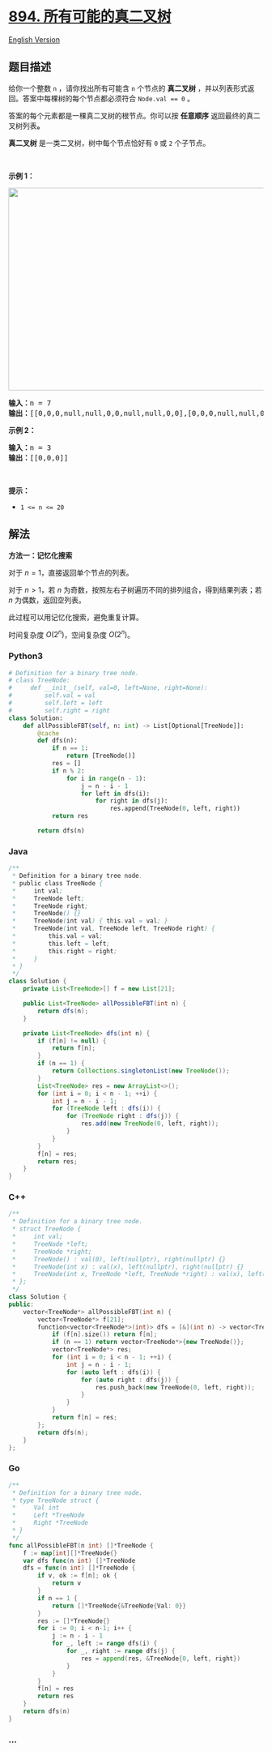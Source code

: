 # [894. 所有可能的真二叉树](https://leetcode.cn/problems/all-possible-full-binary-trees)

[English Version](/solution/0800-0899/0894.All%20Possible%20Full%20Binary%20Trees/README_EN.md)

## 题目描述

<!-- 这里写题目描述 -->

<p>给你一个整数 <code>n</code> ，请你找出所有可能含 <code>n</code> 个节点的 <strong>真二叉树</strong> ，并以列表形式返回。答案中每棵树的每个节点都必须符合 <code>Node.val == 0</code> 。</p>

<p>答案的每个元素都是一棵真二叉树的根节点。你可以按 <strong>任意顺序</strong> 返回最终的真二叉树列表<strong>。</strong></p>

<p><strong>真二叉树</strong> 是一类二叉树，树中每个节点恰好有 <code>0</code> 或 <code>2</code> 个子节点。</p>

<p>&nbsp;</p>

<p><strong>示例 1：</strong></p>
<img alt="" src="https://fastly.jsdelivr.net/gh/doocs/leetcode@main/solution/0800-0899/0894.All%20Possible%20Full%20Binary%20Trees/images/fivetrees.png" style="width: 700px; height: 400px;" />
<pre>
<strong>输入：</strong>n = 7
<strong>输出：</strong>[[0,0,0,null,null,0,0,null,null,0,0],[0,0,0,null,null,0,0,0,0],[0,0,0,0,0,0,0],[0,0,0,0,0,null,null,null,null,0,0],[0,0,0,0,0,null,null,0,0]]
</pre>

<p><strong>示例 2：</strong></p>

<pre>
<strong>输入：</strong>n = 3
<strong>输出：</strong>[[0,0,0]]
</pre>

<p>&nbsp;</p>

<p><strong>提示：</strong></p>

<ul>
	<li><code>1 &lt;= n &lt;= 20</code></li>
</ul>

## 解法

<!-- 这里可写通用的实现逻辑 -->

**方法一：记忆化搜索**

对于 $n=1$，直接返回单个节点的列表。

对于 $n\gt1$，若 $n$ 为奇数，按照左右子树遍历不同的排列组合，得到结果列表；若 $n$ 为偶数，返回空列表。

此过程可以用记忆化搜索，避免重复计算。

时间复杂度 $O(2^n)$，空间复杂度 $O(2^n)$。

<!-- tabs:start -->

### **Python3**

<!-- 这里可写当前语言的特殊实现逻辑 -->

```python
# Definition for a binary tree node.
# class TreeNode:
#     def __init__(self, val=0, left=None, right=None):
#         self.val = val
#         self.left = left
#         self.right = right
class Solution:
    def allPossibleFBT(self, n: int) -> List[Optional[TreeNode]]:
        @cache
        def dfs(n):
            if n == 1:
                return [TreeNode()]
            res = []
            if n % 2:
                for i in range(n - 1):
                    j = n - i - 1
                    for left in dfs(i):
                        for right in dfs(j):
                            res.append(TreeNode(0, left, right))
            return res

        return dfs(n)
```

### **Java**

<!-- 这里可写当前语言的特殊实现逻辑 -->

```java
/**
 * Definition for a binary tree node.
 * public class TreeNode {
 *     int val;
 *     TreeNode left;
 *     TreeNode right;
 *     TreeNode() {}
 *     TreeNode(int val) { this.val = val; }
 *     TreeNode(int val, TreeNode left, TreeNode right) {
 *         this.val = val;
 *         this.left = left;
 *         this.right = right;
 *     }
 * }
 */
class Solution {
    private List<TreeNode>[] f = new List[21];

    public List<TreeNode> allPossibleFBT(int n) {
        return dfs(n);
    }

    private List<TreeNode> dfs(int n) {
        if (f[n] != null) {
            return f[n];
        }
        if (n == 1) {
            return Collections.singletonList(new TreeNode());
        }
        List<TreeNode> res = new ArrayList<>();
        for (int i = 0; i < n - 1; ++i) {
            int j = n - i - 1;
            for (TreeNode left : dfs(i)) {
                for (TreeNode right : dfs(j)) {
                    res.add(new TreeNode(0, left, right));
                }
            }
        }
        f[n] = res;
        return res;
    }
}
```

### **C++**

```cpp
/**
 * Definition for a binary tree node.
 * struct TreeNode {
 *     int val;
 *     TreeNode *left;
 *     TreeNode *right;
 *     TreeNode() : val(0), left(nullptr), right(nullptr) {}
 *     TreeNode(int x) : val(x), left(nullptr), right(nullptr) {}
 *     TreeNode(int x, TreeNode *left, TreeNode *right) : val(x), left(left), right(right) {}
 * };
 */
class Solution {
public:
    vector<TreeNode*> allPossibleFBT(int n) {
        vector<TreeNode*> f[21];
        function<vector<TreeNode*>(int)> dfs = [&](int n) -> vector<TreeNode*> {
            if (f[n].size()) return f[n];
            if (n == 1) return vector<TreeNode*>{new TreeNode()};
            vector<TreeNode*> res;
            for (int i = 0; i < n - 1; ++i) {
                int j = n - i - 1;
                for (auto left : dfs(i)) {
                    for (auto right : dfs(j)) {
                        res.push_back(new TreeNode(0, left, right));
                    }
                }
            }
            return f[n] = res;
        };
        return dfs(n);
    }
};
```

### **Go**

```go
/**
 * Definition for a binary tree node.
 * type TreeNode struct {
 *     Val int
 *     Left *TreeNode
 *     Right *TreeNode
 * }
 */
func allPossibleFBT(n int) []*TreeNode {
	f := map[int][]*TreeNode{}
	var dfs func(n int) []*TreeNode
	dfs = func(n int) []*TreeNode {
		if v, ok := f[n]; ok {
			return v
		}
		if n == 1 {
			return []*TreeNode{&TreeNode{Val: 0}}
		}
		res := []*TreeNode{}
		for i := 0; i < n-1; i++ {
			j := n - i - 1
			for _, left := range dfs(i) {
				for _, right := range dfs(j) {
					res = append(res, &TreeNode{0, left, right})
				}
			}
		}
		f[n] = res
		return res
	}
	return dfs(n)
}
```

### **...**

```

```

<!-- tabs:end -->
